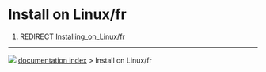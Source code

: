 # Install on Linux/fr
1.  REDIRECT [Installing_on_Linux/fr](Installing_on_Linux/fr.md)



---
![](images/Button_right.svg) [documentation index](../README.md) > Install on Linux/fr
